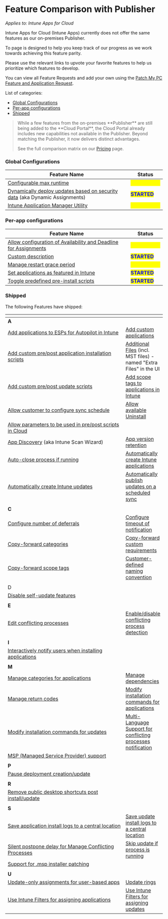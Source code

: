# Feature Comparison with Publisher

_Applies to: Intune Apps for Cloud_

Intune Apps for Cloud (Intune Apps) currently does not offer the same features as our on-premises Publisher.

To page is designed to help you keep track of our progress as we work towards achieving this feature parity.

Please use the relevant links to upvote your favorite features to help us prioritize which features to develop.

You can view all Feature Requests and add your own using the [Patch My PC Feature and Application Request](https://ideas.patchmypc.com/?category=7369611645507954393).

List of categories:

* [Global Configurations](feature-comparison-with-publisher.md#global-configurations)
* [Per-app configurations](feature-comparison-with-publisher.md#per-app-configurations)
* [Shipped](feature-comparison-with-publisher.md#shipped)

<blockquote class="wp-block-quote">
<p>While a few features from the on-premises **Publisher** are still being added to the **Cloud Portal**, the Cloud Portal already includes new capabilities not available in the Publisher. Beyond matching the Publisher, it now delivers distinct advantages.</p>
<p>See the full comparison matrix on our <a href="https://patchmypc.com/pricing/">Pricing</a> page.</p>
</blockquote>

### Global Configurations

| Feature Name                                                                                                                      | Status                                           |
| --------------------------------------------------------------------------------------------------------------------------------- | ------------------------------------------------ |
| [Configurable max runtime ](https://ideas.patchmypc.com/ideas/PATCHMYPC-I-4218)                                                   | <mark style="color:yellow;">**SUBMITTED**</mark> |
| [Dynamically deploy updates based on security data](https://ideas.patchmypc.com/ideas/PATCHMYPC-I-4176) (aka Dynamic Assignments) | <mark style="color:blue;">**STARTED**</mark>     |
| [Intune Application Manager Utility](https://ideas.patchmypc.com/ideas/PATCHMYPC-I-5341)                                          | <mark style="color:yellow;">**SUBMITTED**</mark> |

### Per-app configurations

<table><thead><tr><th width="384">Feature Name</th><th>Status</th></tr></thead><tbody><tr><td><a href="https://ideas.patchmypc.com/ideas/PATCHMYPC-I-4453">Allow configuration of Availability and Deadline for Assignments</a></td><td><mark style="color:yellow;"><strong>SUBMITTED</strong></mark></td></tr><tr><td><a href="https://ideas.patchmypc.com/ideas/PATCHMYPC-I-4197">Custom description</a></td><td><mark style="color:blue;"><strong>STARTED</strong></mark></td></tr><tr><td><a href="https://ideas.patchmypc.com/ideas/PATCHMYPC-I-4945">Manage restart grace period</a></td><td><mark style="color:yellow;"><strong>SUBMITTED</strong></mark></td></tr><tr><td><a href="https://ideas.patchmypc.com/ideas/PATCHMYPC-I-4162">Set applications as featured in Intune</a></td><td><mark style="color:blue;"><strong>STARTED</strong></mark></td></tr><tr><td><a href="https://ideas.patchmypc.com/ideas/PATCHMYPC-I-4210">Toggle predefined pre-install scripts</a></td><td><mark style="color:blue;"><strong>STARTED</strong></mark></td></tr></tbody></table>

### Shipped

The following Features have shipped:

<table data-header-hidden><thead><tr><th width="379"></th><th></th></tr></thead><tbody><tr><td><strong>A</strong></td><td></td></tr><tr><td><a href="https://ideas.patchmypc.com/ideas/PATCHMYPC-I-4161">Add applications to ESPs for Autopilot in Intune</a></td><td><a href="https://ideas.patchmypc.com/ideas/PATCHMYPC-I-4144">Add custom applications</a></td></tr><tr><td><a href="https://ideas.patchmypc.com/ideas/PATCHMYPC-I-4152">Add custom pre/post application installation scripts</a></td><td><a href="https://ideas.patchmypc.com/ideas/PATCHMYPC-I-4349">Additional Files</a> (incl. MST files) - named "Extra Files" in the UI</td></tr><tr><td><a href="https://ideas.patchmypc.com/ideas/PATCHMYPC-I-4168">Add custom pre/post update scripts</a></td><td><a href="https://ideas.patchmypc.com/ideas/PATCHMYPC-I-4160">Add scope tags to applications in Intune</a></td></tr><tr><td><a href="https://ideas.patchmypc.com/ideas/PATCHMYPC-I-4188">Allow customer to configure sync schedule</a></td><td><a href="https://ideas.patchmypc.com/ideas/PATCHMYPC-I-4217">Allow available Uninstall</a></td></tr><tr><td><a href="https://ideas.patchmypc.com/ideas/PATCHMYPC-I-4505">Allow parameters to be used in pre/post scripts in Cloud</a></td><td></td></tr><tr><td><a href="https://ideas.patchmypc.com/ideas/PATCHMYPC-I-4267">App Discovery</a> (aka Intune Scan Wizard)</td><td><a href="https://ideas.patchmypc.com/ideas/PATCHMYPC-I-4189">App version retention</a></td></tr><tr><td> <a href="https://ideas.patchmypc.com/ideas/PATCHMYPC-I-4190">Auto-close process if running</a></td><td><a href="https://ideas.patchmypc.com/ideas/PATCHMYPC-I-4147">Automatically create Intune applications</a></td></tr><tr><td><a href="https://ideas.patchmypc.com/ideas/PATCHMYPC-I-4173">Automatically create Intune updates</a></td><td><a href="https://ideas.patchmypc.com/ideas/PATCHMYPC-I-4164">Automatically publish updates on a scheduled sync</a></td></tr><tr><td></td><td></td></tr><tr><td><strong>C</strong></td><td></td></tr><tr><td><a href="https://ideas.patchmypc.com/ideas/PATCHMYPC-I-4191">Configure number of deferrals</a></td><td><a href="https://ideas.patchmypc.com/ideas/PATCHMYPC-I-4192">Configure timeout of notification</a></td></tr><tr><td><a href="https://ideas.patchmypc.com/ideas/PATCHMYPC-I-4193">Copy-forward categories</a></td><td><a href="https://ideas.patchmypc.com/ideas/PATCHMYPC-I-4194">Copy-forward custom requirements</a></td></tr><tr><td><a href="https://ideas.patchmypc.com/ideas/PATCHMYPC-I-4195">Copy-forward scope tags</a></td><td><a href="https://ideas.patchmypc.com/ideas/PATCHMYPC-I-4213">Customer-defined naming convention</a></td></tr><tr><td></td><td></td></tr><tr><td>D</td><td></td></tr><tr><td><a href="https://ideas.patchmypc.com/ideas/PATCHMYPC-I-4165">Disable self-update features</a></td><td></td></tr><tr><td></td><td></td></tr><tr><td><strong>E</strong></td><td></td></tr><tr><td><a href="https://ideas.patchmypc.com/ideas/PATCHMYPC-I-4202">Edit conflicting processes</a></td><td><a href="https://ideas.patchmypc.com/ideas/PATCHMYPC-I-4203">Enable/disable conflicting process detection</a></td></tr><tr><td></td><td></td></tr><tr><td><strong>I</strong></td><td></td></tr><tr><td><a href="https://ideas.patchmypc.com/ideas/PATCHMYPC-I-4150">Interactively notify users when installing applications</a></td><td></td></tr><tr><td></td><td></td></tr><tr><td><strong>M</strong></td><td></td></tr><tr><td><a href="https://ideas.patchmypc.com/ideas/PATCHMYPC-I-4158">Manage categories for applications</a></td><td><a href="https://ideas.patchmypc.com/ideas/PATCHMYPC-I-4204">Manage dependencies</a></td></tr><tr><td><a href="https://ideas.patchmypc.com/ideas/PATCHMYPC-I-4944">Manage return codes</a></td><td><a href="https://ideas.patchmypc.com/ideas/PATCHMYPC-I-4153">Modify installation commands for applications</a></td></tr><tr><td><a href="https://ideas.patchmypc.com/ideas/PATCHMYPC-I-4169">Modify installation commands for updates</a></td><td><a href="https://ideas.patchmypc.com/ideas/PATCHMYPC-I-4965">Multi-Language Support for conflicting processes notification</a></td></tr><tr><td><a href="https://ideas.patchmypc.com/ideas/PATCHMYPC-I-4229">MSP (Managed Service Provider) support</a></td><td></td></tr><tr><td></td><td></td></tr><tr><td><strong>P</strong></td><td></td></tr><tr><td><a href="https://ideas.patchmypc.com/ideas/PATCHMYPC-I-4156">Pause deployment creation/update</a></td><td></td></tr><tr><td></td><td></td></tr><tr><td><strong>R</strong></td><td></td></tr><tr><td><a href="https://ideas.patchmypc.com/ideas/PATCHMYPC-I-4167">Remove public desktop shortcuts post install/update</a></td><td></td></tr><tr><td></td><td></td></tr><tr><td><strong>S</strong></td><td></td></tr><tr><td><a href="https://ideas.patchmypc.com/ideas/PATCHMYPC-I-4154">Save application install logs to a central location</a></td><td><a href="https://ideas.patchmypc.com/ideas/PATCHMYPC-I-4170">Save update install logs to a central location</a></td></tr><tr><td><a href="https://ideas.patchmypc.com/ideas/PATCHMYPC-I-4207">Silent postpone delay for Manage Conflicting Processes</a></td><td><a href="https://ideas.patchmypc.com/ideas/PATCHMYPC-I-4208">Skip update if process is running</a></td></tr><tr><td><a href="https://ideas.patchmypc.com/ideas/PATCHMYPC-I-4665">Support for .msp installer patching</a></td><td></td></tr><tr><td></td><td></td></tr><tr><td><strong>U</strong></td><td></td></tr><tr><td><a href="https://ideas.patchmypc.com/ideas/PATCHMYPC-I-4439">Update-only assignments for user-based apps</a></td><td><a href="https://ideas.patchmypc.com/ideas/PATCHMYPC-I-4212">Update rings</a></td></tr><tr><td><a href="https://ideas.patchmypc.com/ideas/PATCHMYPC-I-4155">Use Intune Filters for assigning applications</a></td><td><a href="https://ideas.patchmypc.com/ideas/PATCHMYPC-I-4174">Use Intune Filters for assigning updates</a></td></tr></tbody></table>